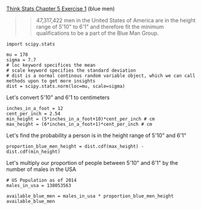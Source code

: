 [Think Stats Chapter 5 Exercise 1](http://greenteapress.com/thinkstats2/html/thinkstats2006.html#toc50) (blue men)

>> 47,317,422 men in the United States of America are in the height range of 5'10" to 6'1" and therefore fit the 
minimum qualifications to be a part of the Blue Man Group.

```
import scipy.stats

mu = 178
sigma = 7.7
# loc keyword specifices the mean
# scale keyword specifies the standard deviation
# dist is a normal continous random variable object, which we can call methods upon to get more insights
dist = scipy.stats.norm(loc=mu, scale=sigma)
```

Let's convert 5'10" and 6'1 to centimeters
```
inches_in_a_foot = 12
cent_per_inch = 2.54
min_height = (5*inches_in_a_foot+10)*cent_per_inch # cm
max_height = (6*inches_in_a_foot+1)*cent_per_inch # cm
```

Let's find the probability a person is in the height range of 5'10" and 6'1"
```
proportion_blue_men_height = dist.cdf(max_height) - dist.cdf(min_height)
```

Let's multiply our proportion of people between 5'10" and 6'1" by the number of males in the USA
```
# US Population as of 2014
males_in_usa = 138053563

available_blue_men = males_in_usa * proportion_blue_men_height
available_blue_men
```